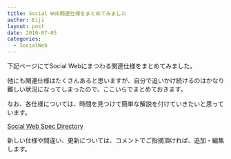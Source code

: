 ```yaml
---
title: Social Web関連仕様をまとめてみました
author: Eiji
layout: post
date: 2010-07-05
categories:
  - SocialWeb
---
```

下記ページにてSocial Webにまつわる関連仕様をまとめてみました。

他にも関連仕様はたくさんあると思いますが、自分で追いかけ続けるのはかなり難しい状況になってしまったので、ここいらでまとめておきます。

なお、各仕様については、時間を見つけて簡単な解説を付けていきたいと思っています。

<a href="http://devlog.agektmr.com/social-web-spec-directory" target="_blank">Social Web Spec Directory</a>

新しい仕様や間違い、更新については、コメントでご指摘頂ければ、追加・編集します。